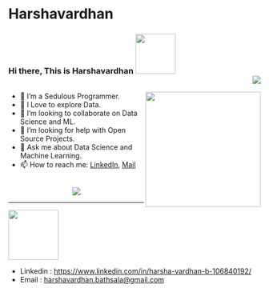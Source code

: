 # Harshavardhan
### Hi there, This is Harshavardhan <img src="https://media.giphy.com/media/oEuOH7aNSRht4Jx4K9/giphy.gif" width="80"> <div align = 'right'>![](https://komarev.com/ghpvc/?username=Harshavardhan2016&color=yellow) <p><em> 
</em></p> </div>

<img align='right' src="https://media.giphy.com/media/IUNycHoVqvLDowiiam/giphy.gif" width="230">

- 🔭 I’m a Sedulous Programmer.
- 🌱 I Love to explore Data.
- 👯 I’m looking to collaborate on Data Science and ML.
- 🤔 I’m looking for help with Open Source Projects.
- 💬 Ask me about Data Science and Machine Learning.
- 📫 How to reach me: <a href= "https://www.linkedin.com/in/harsha-vardhan-b-106840192/">LinkedIn</a>, <a href="harshavardhan.bathsala@gmail.com">Mail</a>
<br><br>

<p align= "center"><img src="https://github-readme-stats.vercel.app/api?username=Harshavardhan2016&show_icons=true"></p>
<hr>
<img src="https://media.giphy.com/media/JEGYjdkm6G9mcpyOSG/giphy.gif" width="100"/>

- Linkedin : https://www.linkedin.com/in/harsha-vardhan-b-106840192/
- Email : harshavardhan.bathsala@gmail.com

<!---
Harshavardhan2016/Harshavardhan2016 is a ✨ special ✨ repository because its `README.md` (this file) appears on your GitHub profile.
You can click the Preview link to take a look at your changes.
--->
